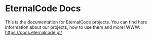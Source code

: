 # EternalCode Docs
This is the documentation for EternalCode projects. You can find here information about our projects, how to use them and more!
WWW: https://docs.eternalcode.pl/
